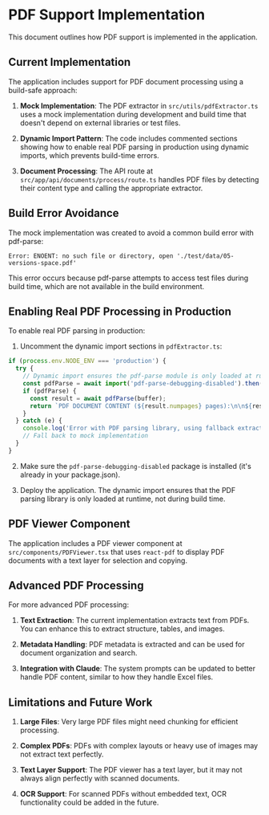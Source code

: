 # PDF Support Implementation

This document outlines how PDF support is implemented in the application.

## Current Implementation

The application includes support for PDF document processing using a build-safe approach:

1. **Mock Implementation**: The PDF extractor in `src/utils/pdfExtractor.ts` uses a mock implementation during development and build time that doesn't depend on external libraries or test files.

2. **Dynamic Import Pattern**: The code includes commented sections showing how to enable real PDF parsing in production using dynamic imports, which prevents build-time errors.

3. **Document Processing**: The API route at `src/app/api/documents/process/route.ts` handles PDF files by detecting their content type and calling the appropriate extractor.

## Build Error Avoidance

The mock implementation was created to avoid a common build error with pdf-parse:

```
Error: ENOENT: no such file or directory, open './test/data/05-versions-space.pdf'
```

This error occurs because pdf-parse attempts to access test files during build time, which are not available in the build environment.

## Enabling Real PDF Processing in Production

To enable real PDF parsing in production:

1. Uncomment the dynamic import sections in `pdfExtractor.ts`:

```typescript
if (process.env.NODE_ENV === 'production') {
  try {
    // Dynamic import ensures the pdf-parse module is only loaded at runtime
    const pdfParse = await import('pdf-parse-debugging-disabled').then(module => module.default);
    if (pdfParse) {
      const result = await pdfParse(buffer);
      return `PDF DOCUMENT CONTENT (${result.numpages} pages):\n\n${result.text}`;
    }
  } catch (e) {
    console.log('Error with PDF parsing library, using fallback extraction', e);
    // Fall back to mock implementation
  }
}
```

2. Make sure the `pdf-parse-debugging-disabled` package is installed (it's already in your package.json).

3. Deploy the application. The dynamic import ensures that the PDF parsing library is only loaded at runtime, not during build time.

## PDF Viewer Component

The application includes a PDF viewer component at `src/components/PDFViewer.tsx` that uses `react-pdf` to display PDF documents with a text layer for selection and copying.

## Advanced PDF Processing

For more advanced PDF processing:

1. **Text Extraction**: The current implementation extracts text from PDFs. You can enhance this to extract structure, tables, and images.

2. **Metadata Handling**: PDF metadata is extracted and can be used for document organization and search.

3. **Integration with Claude**: The system prompts can be updated to better handle PDF content, similar to how they handle Excel files.

## Limitations and Future Work

1. **Large Files**: Very large PDF files might need chunking for efficient processing.

2. **Complex PDFs**: PDFs with complex layouts or heavy use of images may not extract text perfectly.

3. **Text Layer Support**: The PDF viewer has a text layer, but it may not always align perfectly with scanned documents.

4. **OCR Support**: For scanned PDFs without embedded text, OCR functionality could be added in the future.